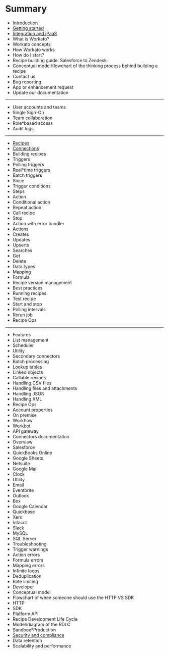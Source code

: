 # Summary

* [Introduction](README.md)
* [Getting started](getting-started.md)
* [Integration and iPaaS](integration-and-ipaas.md)
* What is Workato?
* Workato concepts
* How Workato works
* How do I start?
* Recipe building guide: Salesforce to Zendesk
* Conceptual model/flowchart of the thinking process behind building a recipe
* Contact us
* Bug reporting
* App or enhancement request
* Update our documentation

---

* User accounts and teams
* Single Sign-On
* Team collaboration
* Role\*based access
* Audit logs

---

* [Recipes](_docs/_recipes/recipes.md)
* [Connections](_docs/_recipes/connections.markdown)
* Building recipes
* Triggers
* Polling triggers
* Real\*time triggers
* Batch triggers
* Since
* Trigger conditions
* Steps
* Action
* Conditional action
* Repeat action
* Call recipe
* Stop
* Action with error handler
* Actions
* Creates
* Updates
* Upserts
* Searches
* Get
* Delete
* Data types
* Mapping
* Formula
* Recipe version management
* Best practices
* Running recipes
* Test recipe
* Start and stop
* Polling intervals
* Rerun job
* Recipe Ops

---

* Features
* List management
* Scheduler
* Utility
* Secondary connectors
* Batch processing
* Lookup tables
* Linked objects
* Callable recipes
* Handling CSV files
* Handling files and attachments
* Handling JSON
* Handling XML
* Recipe Ops
* Account properties
* On premise
* Workflow
* Workbot
* API gateway
* Connectors documentation
* Overview
* Salesforce
* QuickBooks Online
* Google Sheets
* Netsuite
* Google Mail
* Clock
* Utility
* Email
* Eventbrite
* Outlook
* Box
* Google Calendar
* Quickbase
* Xero
* Intacct
* Slack
* MySQL
* SQL Server
* Troubleshooting
* Trigger warnings
* Action errors
* Formula errors
* Mapping errors
* Infinite loops
* Deduplication
* Rate limiting
* Developer
* Conceptual model
* Flowchart of when someone should use the HTTP VS SDK
* HTTP
* SDK
* Platform API
* Recipe Development Life Cycle
* Model/diagram of the RDLC
* Sandbox\*Production
* [Security and compliance](https://www.workato.com/security)
* Data retention
* Scalability and performance

